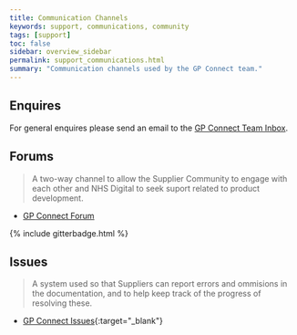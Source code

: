 ```yaml
---
title: Communication Channels
keywords: support, communications, community 
tags: [support]
toc: false
sidebar: overview_sidebar
permalink: support_communications.html
summary: "Communication channels used by the GP Connect team."
---
```


## Enquires

For general enquires please send an email to the [GP Connect Team Inbox](mailto://gpconnect@nhs.net).

## Forums

> A two-way channel to allow the Supplier Community to engage with each other and NHS Digital to seek suport related to product development.

- [GP Connect Forum](https://interopen.ryver.com/index.html#forums/1108379)

{% include gitterbadge.html %}

## Issues

> A system used so that Suppliers can report errors and ommisions in the documentation, and to help keep track of the progress of resolving these.

- [GP Connect Issues](https://github.com/nhsconnect/gpconnect/issues){:target="_blank"}

